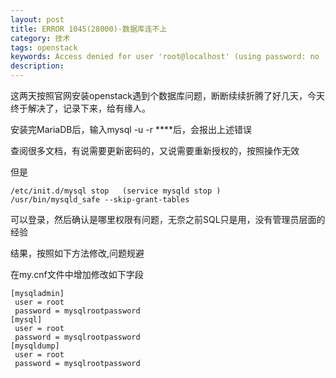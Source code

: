 ```yaml
---
layout: post
title: ERROR 1045(28000)-数据库连不上
category: 技术
tags: openstack
keywords: Access denied for user 'root@localhost' (using password: no )
description: 
---
```


这两天按照官网安装openstack遇到个数据库问题，断断续续折腾了好几天，今天终于解决了，记录下来，给有缘人。

安装完MariaDB后，输入mysql -u -r   ****后，会报出上述错误

查阅很多文档，有说需要更新密码的，又说需要重新授权的，按照操作无效

但是

    /etc/init.d/mysql stop   (service mysqld stop )
    /usr/bin/mysqld_safe --skip-grant-tables

可以登录，然后确认是哪里权限有问题，无奈之前SQL只是用，没有管理员层面的经验

结果，按照如下方法修改,问题规避

在my.cnf文件中增加修改如下字段
    
    [mysqladmin]
     user = root
     password = mysqlrootpassword
    [mysql]
     user = root
     password = mysqlrootpassword
    [mysqldump]
     user = root
     password = mysqlrootpassword
    





